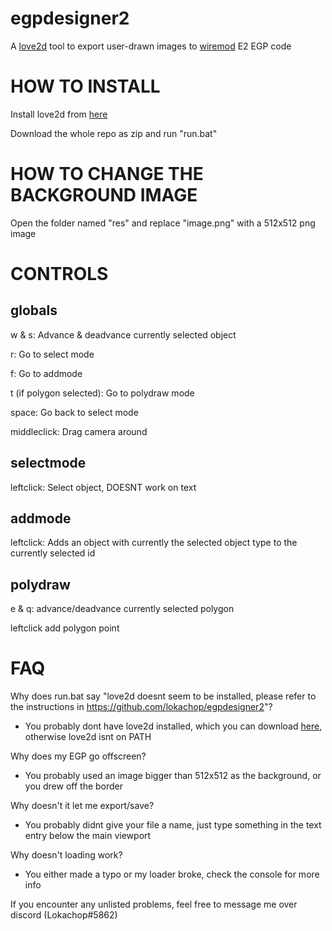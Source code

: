 # egpdesigner2
A [love2d](https://love2d.org/) tool to export user-drawn images to [wiremod](https://github.com/wiremod/wire) E2 EGP code


# HOW TO INSTALL
Install love2d from [here](https://love2d.org/#download)

Download the whole repo as zip and run "run.bat"


# HOW TO CHANGE THE BACKGROUND IMAGE
Open the folder named "res" and replace "image.png" with a 512x512 png image

# CONTROLS
## globals

w & s: Advance & deadvance currently selected object

r: Go to select mode

f: Go to addmode

t (if polygon selected): Go to polydraw mode

space: Go back to select mode

middleclick: Drag camera around

## selectmode
leftclick: Select object, DOESNT work on text

## addmode
leftclick: Adds an object with currently the selected object type to the currently selected id

## polydraw
e & q: advance/deadvance currently selected polygon

leftclick add polygon point


# FAQ
Why does run.bat say "love2d doesnt seem to be installed, please refer to the instructions in https://github.com/lokachop/egpdesigner2"?
- You probably dont have love2d installed, which you can download [here](https://love2d.org/#download), otherwise love2d isnt on PATH

Why does my EGP go offscreen?
- You probably used an image bigger than 512x512 as the background, or you drew off the border

Why doesn't it let me export/save?
- You probably didnt give your file a name, just type something in the text entry below the main viewport

Why doesn't loading work?
- You either made a typo or my loader broke, check the console for more info


If you encounter any unlisted problems, feel free to message me over discord (Lokachop#5862)


